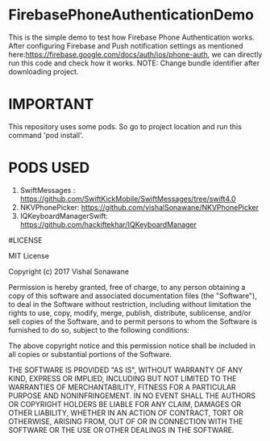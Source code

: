 # FirebasePhoneAuthenticationDemo
This is the simple demo to test how Firebase Phone Authentication works. After configuring Firebase and Push notification settings as mentioned here:https://firebase.google.com/docs/auth/ios/phone-auth, we can directly run this code and check how it works. NOTE: Change bundle identifier after downloading project. 

# IMPORTANT
This repository uses some pods. So go to project location and run this command 'pod install'.

# PODS USED
1. SwiftMessages : https://github.com/SwiftKickMobile/SwiftMessages/tree/swift4.0
2. NKVPhonePicker: https://github.com/vishalSonawane/NKVPhonePicker
3. IQKeyboardManagerSwift: https://github.com/hackiftekhar/IQKeyboardManager


#LICENSE

MIT License

Copyright (c) 2017 Vishal Sonawane

Permission is hereby granted, free of charge, to any person obtaining a copy
of this software and associated documentation files (the "Software"), to deal
in the Software without restriction, including without limitation the rights
to use, copy, modify, merge, publish, distribute, sublicense, and/or sell
copies of the Software, and to permit persons to whom the Software is
furnished to do so, subject to the following conditions:

The above copyright notice and this permission notice shall be included in all
copies or substantial portions of the Software.

THE SOFTWARE IS PROVIDED "AS IS", WITHOUT WARRANTY OF ANY KIND, EXPRESS OR
IMPLIED, INCLUDING BUT NOT LIMITED TO THE WARRANTIES OF MERCHANTABILITY,
FITNESS FOR A PARTICULAR PURPOSE AND NONINFRINGEMENT. IN NO EVENT SHALL THE
AUTHORS OR COPYRIGHT HOLDERS BE LIABLE FOR ANY CLAIM, DAMAGES OR OTHER
LIABILITY, WHETHER IN AN ACTION OF CONTRACT, TORT OR OTHERWISE, ARISING FROM,
OUT OF OR IN CONNECTION WITH THE SOFTWARE OR THE USE OR OTHER DEALINGS IN THE
SOFTWARE.
